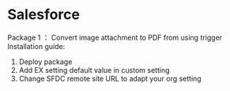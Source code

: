 # Salesforce
Package 1 ： Convert image attachment to PDF from using trigger
Installation guide:
1. Deploy package
2. Add EX setting default value in custom setting
3. Change SFDC remote site URL to adapt your org setting
